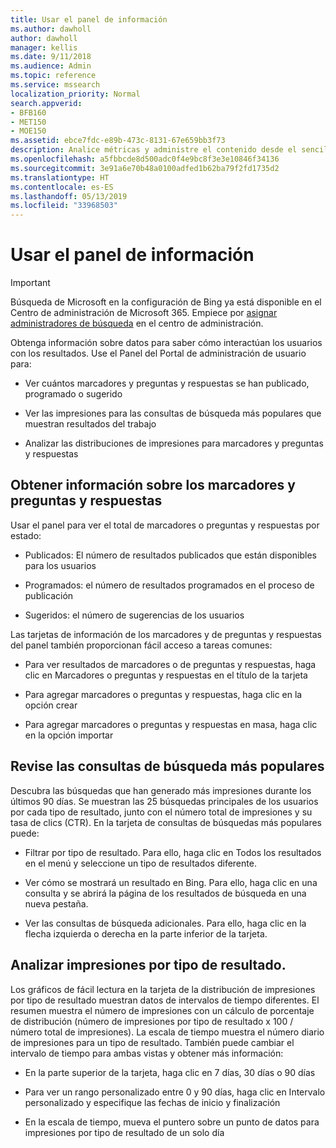 ```yaml
---
title: Usar el panel de información
ms.author: dawholl
author: dawholl
manager: kellis
ms.date: 9/11/2018
ms.audience: Admin
ms.topic: reference
ms.service: mssearch
localization_priority: Normal
search.appverid:
- BFB160
- MET150
- MOE150
ms.assetid: ebce7fdc-e89b-473c-8131-67e659bb3f73
description: Analice métricas y administre el contenido desde el sencillo panel en el portal de administración de Búsqueda de Microsoft
ms.openlocfilehash: a5fbbcde8d500adc0f4e9bc8f3e3e10846f34136
ms.sourcegitcommit: 3e91a6e70b48a0100adfed1b62ba79f2fd1735d2
ms.translationtype: HT
ms.contentlocale: es-ES
ms.lasthandoff: 05/13/2019
ms.locfileid: "33968503"
---
```

# <a name="use-the-insights-dashboard"></a>Usar el panel de información

> [!IMPORTANT]
> Búsqueda de Microsoft en la configuración de Bing ya está disponible en el Centro de administración de Microsoft 365. Empiece por [asignar administradores de búsqueda](https://docs.microsoft.com/es-ES/microsoftsearch/setup-microsoft-search#step-2-assign-search-admin-and-search-editor) en el centro de administración.
    
Obtenga información sobre datos para saber cómo interactúan los usuarios con los resultados. Use el Panel del Portal de administración de usuario para:
  
- Ver cuántos marcadores y preguntas y respuestas se han publicado, programado o sugerido
    
- Ver las impresiones para las consultas de búsqueda más populares que muestran resultados del trabajo
    
- Analizar las distribuciones de impresiones para marcadores y preguntas y respuestas
    
## <a name="get-details-about-bookmarks-and-qas"></a>Obtener información sobre los marcadores y preguntas y respuestas

Usar el panel para ver el total de marcadores o preguntas y respuestas por estado:
  
- Publicados: El número de resultados publicados que están disponibles para los usuarios
    
- Programados: el número de resultados programados en el proceso de publicación
    
- Sugeridos: el número de sugerencias de los usuarios
    
Las tarjetas de información de los marcadores y de preguntas y respuestas del panel también proporcionan fácil acceso a tareas comunes:
  
- Para ver resultados de marcadores o de preguntas y respuestas, haga clic en Marcadores o preguntas y respuestas en el título de la tarjeta
    
- Para agregar marcadores o preguntas y respuestas, haga clic en la opción crear
    
- Para agregar marcadores o preguntas y respuestas en masa, haga clic en la opción importar
    
## <a name="review-top-search-queries"></a>Revise las consultas de búsqueda más populares

Descubra las búsquedas que han generado más impresiones durante los últimos 90 días. Se muestran las 25 búsquedas principales de los usuarios por cada tipo de resultado, junto con el número total de impresiones y su tasa de clics (CTR). En la tarjeta de consultas de búsquedas más populares puede:
  
- Filtrar por tipo de resultado. Para ello, haga clic en Todos los resultados en el menú y seleccione un tipo de resultados diferente.
    
- Ver cómo se mostrará un resultado en Bing. Para ello, haga clic en una consulta y se abrirá la página de los resultados de búsqueda en una nueva pestaña.
    
- Ver las consultas de búsqueda adicionales. Para ello, haga clic en la flecha izquierda o derecha en la parte inferior de la tarjeta.
    
## <a name="analyze-impressions-by-result-type"></a>Analizar impresiones por tipo de resultado.

Los gráficos de fácil lectura en la tarjeta de la distribución de impresiones por tipo de resultado muestran datos de intervalos de tiempo diferentes. El resumen muestra el número de impresiones con un cálculo de porcentaje de distribución (número de impresiones por tipo de resultado x 100 / número total de impresiones). La escala de tiempo muestra el número diario de impresiones para un tipo de resultado. También puede cambiar el intervalo de tiempo para ambas vistas y obtener más información:
  
- En la parte superior de la tarjeta, haga clic en 7 días, 30 días o 90 días
    
- Para ver un rango personalizado entre 0 y 90 días, haga clic en Intervalo personalizado y especifique las fechas de inicio y finalización
    
- En la escala de tiempo, mueva el puntero sobre un punto de datos para impresiones por tipo de resultado de un solo día

  


